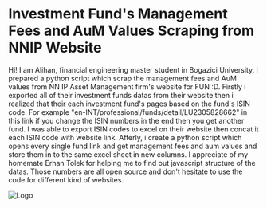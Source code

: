 
# Investment Fund's Management Fees and AuM Values Scraping from NNIP Website

Hi! I am Alihan, financial engineering master student in Bogazici University. I prepared a python script which scrap the management fees and AuM values from NN IP Asset Management firm's website for FUN :D. Firstly i exported all of their investment funds datas from their website then i realized that their each investment fund's pages based on the fund's ISIN code. For example "en-INT/professional/funds/detail/LU2305828662" in this link if you change the ISIN numbers in the end then you get another fund. I was able to export ISIN codes to excel on their website then concat it each ISIN code with website link. Afterly, i create a python script which opens every single fund link and get management fees and aum values and store them in to the same excel sheet in new columns.
I appreciate of my homemate Erhan Tolek for helping me to find out javascript structure of the datas. Those numbers are all open source and don't hesitate to use the code for different kind of websites.

![Logo](https://upload.wikimedia.org/wikipedia/commons/2/2d/NNIP_Logo_4c_gro%C3%9F.jpg)

    
